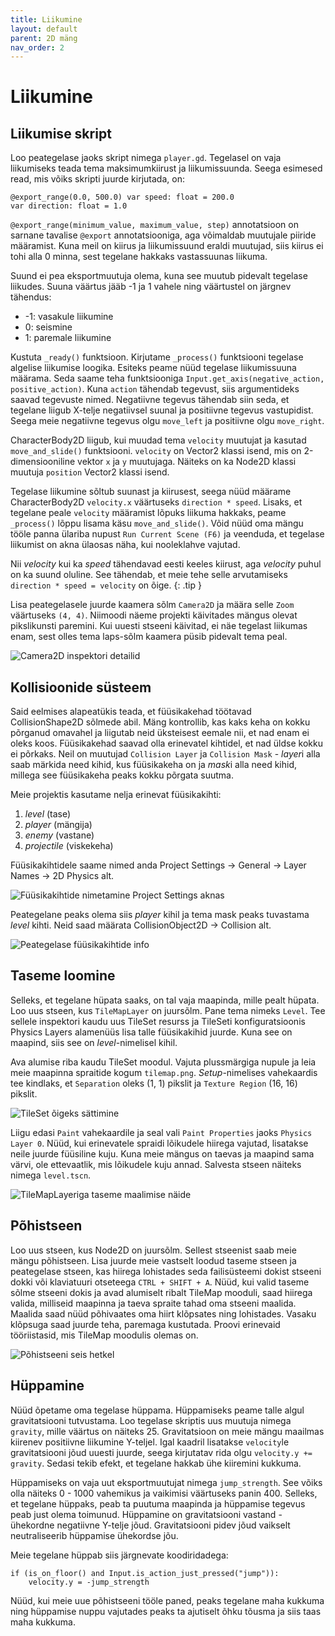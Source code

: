```yaml
---
title: Liikumine
layout: default
parent: 2D mäng
nav_order: 2
---
```


# Liikumine

## Liikumise skript

Loo peategelase jaoks skript nimega `player.gd`. Tegelasel on vaja liikumiseks teada tema maksimumkiirust ja liikumissuunda. Seega esimesed read, mis võiks skripti juurde kirjutada, on:

```gdscript
@export_range(0.0, 500.0) var speed: float = 200.0
var direction: float = 1.0
```

`@export_range(minimum_value, maximum_value, step)` annotatsioon on sarnane tavalise `@export` annotatsiooniga, aga võimaldab muutujale piiride määramist. Kuna meil on kiirus ja liikumissuund eraldi muutujad, siis kiirus ei tohi alla 0 minna, sest tegelane hakkaks vastassuunas liikuma.

Suund ei pea eksportmuutuja olema, kuna see muutub pidevalt tegelase liikudes. Suuna väärtus jääb -1 ja 1 vahele ning väärtustel on järgnev tähendus:

-	-1: vasakule liikumine
-	0: seismine
-	1: paremale liikumine

Kustuta `_ready()` funktsioon. Kirjutame `_process()` funktsiooni tegelase algelise liikumise loogika. Esiteks peame nüüd tegelase liikumissuuna määrama. Seda saame teha funktsiooniga `Input.get_axis(negative_action, positive_action)`. Kuna `action` tähendab tegevust, siis argumentideks saavad tegevuste nimed. Negatiivne tegevus tähendab siin seda, et tegelane liigub X-telje negatiivsel suunal ja positiivne tegevus vastupidist. Seega meie negatiivne tegevus olgu `move_left` ja positiivne olgu `move_right`. 

CharacterBody2D liigub, kui muudad tema `velocity` muutujat ja kasutad `move_and_slide()` funktsiooni. `velocity` on Vector2 klassi isend, mis on 2-dimensiooniline vektor `x` ja `y` muutujaga. Näiteks on ka Node2D klassi muutuja `position` Vector2 klassi isend.

Tegelase liikumine sõltub suunast ja kiirusest, seega nüüd määrame CharacterBody2D `velocity.x` väärtuseks `direction * speed`. Lisaks, et tegelane peale `velocity` määramist lõpuks liikuma hakkaks, peame `_process()` lõppu lisama käsu `move_and_slide()`.
Võid nüüd oma mängu tööle panna ülariba nupust `Run Current Scene (F6)` ja veenduda, et tegelase liikumist on akna ülaosas näha, kui nooleklahve vajutad.

Nii *velocity* kui ka *speed* tähendavad eesti keeles kiirust, aga *velocity* puhul on ka suund oluline. See tähendab, et meie tehe selle arvutamiseks `direction * speed = velocity` on õige.
{: .tip }

Lisa peategelasele juurde kaamera sõlm `Camera2D` ja määra selle `Zoom` väärtuseks `(4, 4)`. Niimoodi näeme projekti käivitades mängus olevat pikslikunsti paremini. Kui uuesti stseeni käivitad, ei näe tegelast liikumas enam, sest olles tema laps-sõlm kaamera püsib pidevalt tema peal.

![Camera2D inspektori detailid](./pildid/liikumine/camera2d.png)

## Kollisioonide süsteem

Said eelmises alapeatükis teada, et füüsikakehad töötavad CollisionShape2D sõlmede abil. Mäng kontrollib, kas kaks keha on kokku põrganud omavahel ja liigutab neid üksteisest eemale nii, et nad enam ei oleks koos. Füüsikakehad saavad olla erinevatel kihtidel, et nad üldse kokku ei põrkaks. Neil on muutujad `Collision Layer` ja `Collision Mask` - *layer*i alla saab märkida need kihid, kus füüsikakeha on ja *mask*i alla need kihid, millega see füüsikakeha peaks kokku põrgata suutma.

Meie projektis kasutame nelja erinevat füüsikakihti:

1.	*level* (tase)
2.	*player* (mängija)
3.	*enemy* (vastane)
4.	*projectile* (viskekeha)

Füüsikakihtidele saame nimed anda Project Settings -> General -> Layer Names -> 2D Physics alt.

![Füüsikakihtide nimetamine Project Settings aknas](./pildid/liikumine/fuusika-kihtide-nimetamine.png)

Peategelane peaks olema siis *player* kihil ja tema mask peaks tuvastama *level* kihti. Neid saad määrata CollisionObject2D -> Collision alt.

![Peategelase füüsikakihtide info](./pildid/liikumine/peategelase-fuusika-kihid.png)

## Taseme loomine

Selleks, et tegelane hüpata saaks, on tal vaja maapinda, mille pealt hüpata. Loo uus stseen, kus `TileMapLayer` on juursõlm. Pane tema nimeks `Level`. Tee sellele inspektori kaudu uus TileSet resurss ja TileSeti konfiguratsioonis Physics Layers alamenüüs lisa talle füüsikakihid juurde. Kuna see on maapind, siis see on *level*-nimelisel kihil.

Ava alumise riba kaudu TileSet moodul. Vajuta plussmärgiga nupule ja leia meie maapinna spraitide kogum `tilemap.png`. *Setup*-nimelises vahekaardis tee kindlaks, et `Separation` oleks (1, 1) pikslit ja `Texture Region` (16, 16) pikslit.

![TileSet õigeks sättimine](./pildid/liikumine/tileset.png)

Liigu edasi `Paint` vahekaardile ja seal vali `Paint Properties` jaoks `Physics Layer 0`. Nüüd, kui erinevatele spraidi lõikudele hiirega vajutad, lisatakse neile juurde füüsiline kuju. Kuna meie mängus on taevas ja maapind sama värvi, ole ettevaatlik, mis lõikudele kuju annad. Salvesta stseen näiteks nimega `level.tscn`.

![TileMapLayeriga taseme maalimise näide](./pildid/liikumine/taseme-maalimine.png)

## Põhistseen

Loo uus stseen, kus Node2D on juursõlm. Sellest stseenist saab meie mängu põhistseen. Lisa juurde meie vastselt loodud taseme stseen ja peategelase stseen, kas hiirega lohistades seda failisüsteemi dokist stseeni dokki või klaviatuuri otseteega `CTRL + SHIFT + A`. Nüüd, kui valid taseme sõlme stseeni dokis ja avad alumiselt ribalt TileMap mooduli, saad hiirega valida, milliseid maapinna ja taeva spraite tahad oma stseeni maalida. Maalida saad nüüd põhivaates oma hiirt klõpsates ning lohistades. Vasaku klõpsuga saad juurde teha, paremaga kustutada. Proovi erinevaid tööriistasid, mis TileMap moodulis olemas on.

![Põhistseeni seis hetkel](./pildid/liikumine/pohistseen.png)

## Hüppamine

Nüüd õpetame oma tegelase hüppama. Hüppamiseks peame talle algul gravitatsiooni tutvustama. Loo tegelase skriptis uus muutuja nimega `gravity`, mille väärtus on näiteks 25. Gravitatsioon on meie mängu maailmas kiirenev positiivne liikumine Y-teljel. Igal kaadril lisatakse `velocity`le gravitatsiooni jõud uuesti juurde, seega kirjutatav rida olgu `velocity.y += gravity`. Sedasi tekib efekt, et tegelane hakkab ühe kiiremini kukkuma.

Hüppamiseks on vaja uut eksportmuutujat nimega `jump_strength`. See võiks olla näiteks 0 - 1000 vahemikus ja vaikimisi väärtuseks panin 400. Selleks, et tegelane hüppaks, peab ta puutuma maapinda ja hüppamise tegevus peab just olema toimunud. Hüppamine on gravitatsiooni vastand - ühekordne negatiivne Y-telje jõud. Gravitatsiooni pidev jõud vaikselt neutraliseerib hüppamise ühekordse jõu.

Meie tegelane hüppab siis järgnevate koodiridadega:

```gdscript
if (is_on_floor() and Input.is_action_just_pressed("jump")):
	velocity.y = -jump_strength
```

Nüüd, kui meie uue põhistseeni tööle paned, peaks tegelane maha kukkuma ning hüppamise nuppu vajutades peaks ta ajutiselt õhku tõusma ja siis taas maha kukkuma.